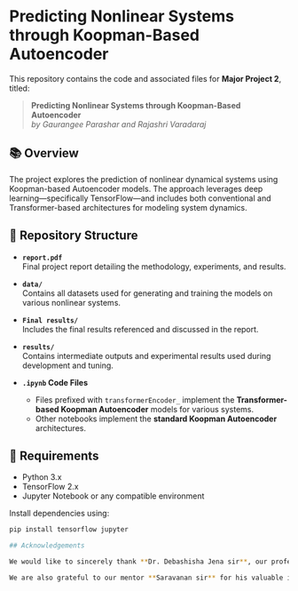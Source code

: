 # Predicting Nonlinear Systems through Koopman-Based Autoencoder

This repository contains the code and associated files for **Major Project 2**, titled:

> **Predicting Nonlinear Systems through Koopman-Based Autoencoder**  
> *by Gaurangee Parashar and Rajashri Varadaraj*

## 📚 Overview

The project explores the prediction of nonlinear dynamical systems using Koopman-based Autoencoder models. The approach leverages deep learning—specifically TensorFlow—and includes both conventional and Transformer-based architectures for modeling system dynamics.

## 📁 Repository Structure

- **`report.pdf`**  
  Final project report detailing the methodology, experiments, and results.

- **`data/`**  
  Contains all datasets used for generating and training the models on various nonlinear systems.

- **`Final results/`**  
  Includes the final results referenced and discussed in the report.

- **`results/`**  
  Contains intermediate outputs and experimental results used during development and tuning.

- **`.ipynb` Code Files**  
  - Files prefixed with `transformerEncoder_` implement the **Transformer-based Koopman Autoencoder** models for various systems.
  - Other notebooks implement the **standard Koopman Autoencoder** architectures.

## 🧰 Requirements

- Python 3.x  
- TensorFlow 2.x  
- Jupyter Notebook or any compatible environment

Install dependencies using:

```bash
pip install tensorflow jupyter

## Acknowledgements

We would like to sincerely thank **Dr. Debashisha Jena sir**, our professor, for his continuous support, insightful feedback, and guidance throughout the course of this project. His expertise and encouragement were instrumental in shaping our understanding and approach.

We are also grateful to our mentor **Saravanan sir** for his valuable inputs, patient mentoring, and practical advice, which helped us navigate challenges during development and experimentation.

